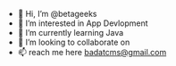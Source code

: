 - 👋 Hi, I’m @betageeks
- 👀 I’m interested in App Devlopment
- 🌱 I’m currently learning Java
- 💞️ I’m looking to collaborate on 
- 📫 reach me here badatcms@gmail.com

<!---
betageeks/betageeks is a ✨ special ✨ repository because its `README.md` (this file) appears on your GitHub profile.
You can click the Preview link to take a look at your changes.
--->
